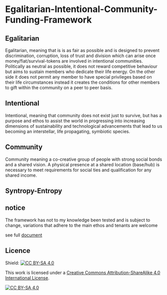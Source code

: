 # Egalitarian-Intentional-Community-Funding-Framework

## Egalitarian
Egalitarian, meaning that is is as fair as possible and is designed to prevent discrimination, corruption, loss of trust and division which can arise once money/fiat/survival-tokens are involved in intentional communities. Politically as neutral as possible, it does not reward competitive behaviour but aims to sustain members who dedicate their life energy. On the other side it does not permit any member to have special privileges based on their life circumstances instead it creates the conditions for other members to gift within the community on a peer to peer basis.

## Intentional
Intentional, meaning that community does not exist just to survive, but has a purpose and ethos to assist the world in progressing into increasing dimensions of sustainability and technological advancements that lead to us becoming an interstellar, life propagating, symbiotic species.

## Community
Community meaning a co-creative group of people with strong social bonds and a shared vision. A physical presence at a shared location (base/hub) is necessary to meet requirements for social ties and qualification for any shared income.

## Syntropy-Entropy



## notice
The framework has not to my knowledge been tested and is subject to change, variations that adhere to the main ethos and tenants are welcome

see full [document](https://github.com/instagaian/Egalitarian-Intentional-Community-Funding-Framework/blob/master/egalitarian%20comunity%20funding%20framework_v1.1.pdf) 

## Licence

Shield: [![CC BY-SA 4.0][cc-by-sa-shield]][cc-by-sa]

This work is licensed under a [Creative Commons Attribution-ShareAlike 4.0
International License][cc-by-sa].

[![CC BY-SA 4.0][cc-by-sa-image]][cc-by-sa]

[cc-by-sa]: http://creativecommons.org/licenses/by-sa/4.0/
[cc-by-sa-image]: https://licensebuttons.net/l/by-sa/4.0/88x31.png
[cc-by-sa-shield]: https://img.shields.io/badge/License-CC%20BY--SA%204.0-lightgrey.svg
